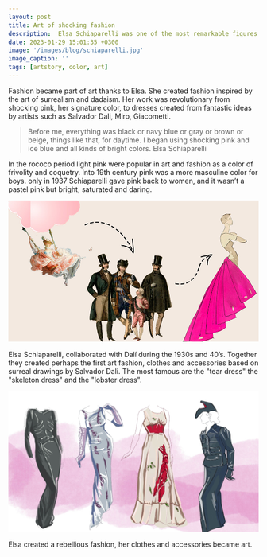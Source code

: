 ```yaml
---
layout: post
title: Art of shocking fashion
description:  Elsa Schiaparelli was one of the most remarkable figures in fashion and art
date: 2023-01-29 15:01:35 +0300
image: '/images/blog/schiaparelli.jpg'
image_caption: ''
tags: [artstory, color, art]
---
```


Fashion became part of art thanks to Elsa. She created fashion inspired by the art of surrealism and dadaism.  Her work was revolutionary from shocking pink, her signature color, to dresses created from fantastic ideas by artists such as Salvador Dali, Miro, Giacometti.

> Before me, everything was black or navy blue or gray or brown or beige, things like that, for daytime. I began using shocking pink and ice blue and all kinds of bright colors. Elsa Schiaparelli

In the rococo period light pink were popular in art and fashion as a color of frivolity and coquetry. Into 19th century pink was a more masculine color for boys.
only in 1937 Schiaparelli gave pink back to women, and it wasn’t a pastel pink but bright, saturated and daring.

<div class="gallery-box">
  <div class="gallery">
    <img src="/images/blog/schiaparelli-1.jpg" loading="lazy" alt="schiaparelli">
  </div>
</div>

Elsa Schiaparelli, collaborated with Dalí during the 1930s and 40’s. Together they created perhaps  the first art fashion, clothes and accessories based on surreal drawings by Salvador Dali.  The most famous are the "tear dress" the "skeleton dress" and the "lobster dress". 

<div class="gallery-box">
  <div class="gallery">
    <img src="/images/blog/schiaparelli-2.jpg" loading="lazy" alt="Dresses">
  </div>
</div>

Elsa created a rebellious fashion, her clothes and accessories became art.